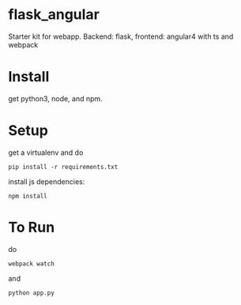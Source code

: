# flask_angular
Starter kit for webapp. Backend: flask, frontend: angular4 with ts and webpack

# Install
get python3, node, and npm. 

# Setup
get a virtualenv and do 
```
pip install -r requirements.txt
```
install js dependencies:
```
npm install
```
# To Run
do 
```
webpack watch
```
and 
```
python app.py
```

